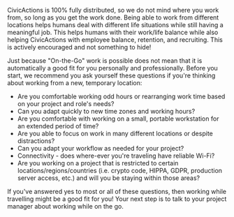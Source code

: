 CivicActions is 100% fully distributed, so we do not mind where you work from, so long as you get the work done. Being able to work from different locations helps humans deal with different life situations while still having a meaningful job. This helps humans with their work/life balance while also helping CivicActions with employee balance, retention, and recruiting. This is actively encouraged and not something to hide!

Just because "On-the-Go" work is possible does not mean that it is automatically a good fit for you personally and professionally. Before you start, we recommend you ask yourself these questions if you're thinking about working from a new, temporary location:

- Are you comfortable working odd hours or rearranging work time based on your project and role's needs?
- Can you adapt quickly to new time zones and working hours?
- Are you comfortable with working on a small, portable workstation for an extended period of time?
- Are you able to focus on work in many different locations or despite distractions?
- Can you adapt your workflow as needed for your project?
- Connectivity - does where-ever you're traveling have reliable Wi-Fi?
- Are you working on a project that is restricted to certain locations/regions/countries (i.e. crypto code, HIPPA, GDPR, production server access, etc.) and will you be staying within those areas?

If you've answered yes to most or all of these questions, then working while travelling might be a good fit for you! Your next step is to talk to your project manager about working while on the go.
